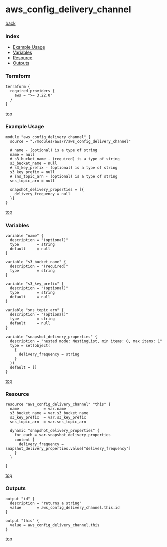 # aws_config_delivery_channel

[back](../aws.md)

### Index

- [Example Usage](#example-usage)
- [Variables](#variables)
- [Resource](#resource)
- [Outputs](#outputs)

### Terraform

```hcl
terraform {
  required_providers {
    aws = ">= 3.22.0"
  }
}
```

[top](#index)

### Example Usage

```hcl
module "aws_config_delivery_channel" {
  source = "./modules/aws/r/aws_config_delivery_channel"

  # name - (optional) is a type of string
  name = null
  # s3_bucket_name - (required) is a type of string
  s3_bucket_name = null
  # s3_key_prefix - (optional) is a type of string
  s3_key_prefix = null
  # sns_topic_arn - (optional) is a type of string
  sns_topic_arn = null

  snapshot_delivery_properties = [{
    delivery_frequency = null
  }]
}
```

[top](#index)

### Variables

```hcl
variable "name" {
  description = "(optional)"
  type        = string
  default     = null
}

variable "s3_bucket_name" {
  description = "(required)"
  type        = string
}

variable "s3_key_prefix" {
  description = "(optional)"
  type        = string
  default     = null
}

variable "sns_topic_arn" {
  description = "(optional)"
  type        = string
  default     = null
}

variable "snapshot_delivery_properties" {
  description = "nested mode: NestingList, min items: 0, max items: 1"
  type = set(object(
    {
      delivery_frequency = string
    }
  ))
  default = []
}
```

[top](#index)

### Resource

```hcl
resource "aws_config_delivery_channel" "this" {
  name           = var.name
  s3_bucket_name = var.s3_bucket_name
  s3_key_prefix  = var.s3_key_prefix
  sns_topic_arn  = var.sns_topic_arn

  dynamic "snapshot_delivery_properties" {
    for_each = var.snapshot_delivery_properties
    content {
      delivery_frequency = snapshot_delivery_properties.value["delivery_frequency"]
    }
  }

}
```

[top](#index)

### Outputs

```hcl
output "id" {
  description = "returns a string"
  value       = aws_config_delivery_channel.this.id
}

output "this" {
  value = aws_config_delivery_channel.this
}
```

[top](#index)
